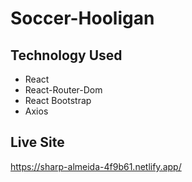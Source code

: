 
# Soccer-Hooligan

## Technology Used

- React
- React-Router-Dom
- React Bootstrap
- Axios

## Live Site
https://sharp-almeida-4f9b61.netlify.app/

  